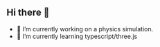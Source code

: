 ## Hi there 👋
- 🔭 I’m currently working on a physics simulation.
- 🌱 I’m currently learning typescript/three.js
